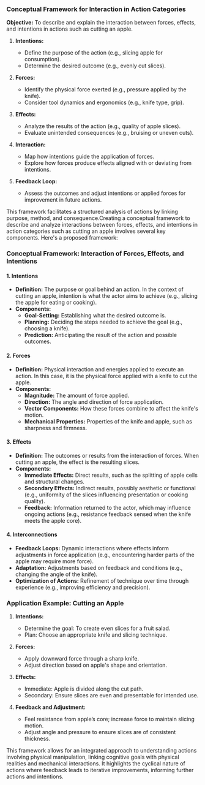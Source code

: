 ### Conceptual Framework for Interaction in Action Categories

**Objective:** To describe and explain the interaction between forces, effects, and intentions in actions such as cutting an apple.

1. **Intentions:**
   - Define the purpose of the action (e.g., slicing apple for consumption).
   - Determine the desired outcome (e.g., evenly cut slices).

2. **Forces:**
   - Identify the physical force exerted (e.g., pressure applied by the knife).
   - Consider tool dynamics and ergonomics (e.g., knife type, grip).

3. **Effects:**
   - Analyze the results of the action (e.g., quality of apple slices).
   - Evaluate unintended consequences (e.g., bruising or uneven cuts).

4. **Interaction:**
   - Map how intentions guide the application of forces.
   - Explore how forces produce effects aligned with or deviating from intentions.

5. **Feedback Loop:**
   - Assess the outcomes and adjust intentions or applied forces for improvement in future actions.

This framework facilitates a structured analysis of actions by linking purpose, method, and consequence.Creating a conceptual framework to describe and analyze interactions between forces, effects, and intentions in action categories such as cutting an apple involves several key components. Here's a proposed framework:

### Conceptual Framework: Interaction of Forces, Effects, and Intentions

#### 1. **Intentions**

- **Definition:** The purpose or goal behind an action. In the context of cutting an apple, intention is what the actor aims to achieve (e.g., slicing the apple for eating or cooking).
- **Components:**
  - **Goal-Setting:** Establishing what the desired outcome is.
  - **Planning:** Deciding the steps needed to achieve the goal (e.g., choosing a knife).
  - **Prediction:** Anticipating the result of the action and possible outcomes.

#### 2. **Forces**

- **Definition:** Physical interaction and energies applied to execute an action. In this case, it is the physical force applied with a knife to cut the apple.
- **Components:**
  - **Magnitude:** The amount of force applied.
  - **Direction:** The angle and direction of force application.
  - **Vector Components:** How these forces combine to affect the knife's motion.
  - **Mechanical Properties:** Properties of the knife and apple, such as sharpness and firmness.

#### 3. **Effects**

- **Definition:** The outcomes or results from the interaction of forces. When cutting an apple, the effect is the resulting slices.
- **Components:**
  - **Immediate Effects:** Direct results, such as the splitting of apple cells and structural changes.
  - **Secondary Effects:** Indirect results, possibly aesthetic or functional (e.g., uniformity of the slices influencing presentation or cooking quality).
  - **Feedback:** Information returned to the actor, which may influence ongoing actions (e.g., resistance feedback sensed when the knife meets the apple core).

#### 4. **Interconnections**

- **Feedback Loops:** Dynamic interactions where effects inform adjustments in force application (e.g., encountering harder parts of the apple may require more force).
- **Adaptation:** Adjustments based on feedback and conditions (e.g., changing the angle of the knife).
- **Optimization of Actions:** Refinement of technique over time through experience (e.g., improving efficiency and precision).

### Application Example: Cutting an Apple

1. **Intentions:**
   - Determine the goal: To create even slices for a fruit salad.
   - Plan: Choose an appropriate knife and slicing technique.

2. **Forces:**
   - Apply downward force through a sharp knife.
   - Adjust direction based on apple's shape and orientation.

3. **Effects:**
   - Immediate: Apple is divided along the cut path.
   - Secondary: Ensure slices are even and presentable for intended use.

4. **Feedback and Adjustment:**
   - Feel resistance from apple’s core; increase force to maintain slicing motion.
   - Adjust angle and pressure to ensure slices are of consistent thickness.

This framework allows for an integrated approach to understanding actions involving physical manipulation, linking cognitive goals with physical realities and mechanical interactions. It highlights the cyclical nature of actions where feedback leads to iterative improvements, informing further actions and intentions.